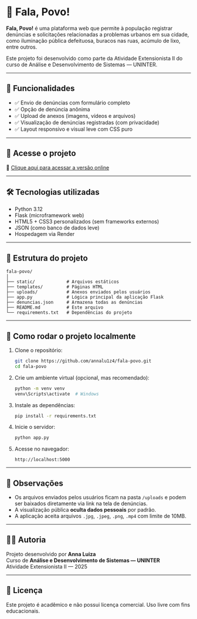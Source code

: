 # 📢 Fala, Povo!

**Fala, Povo!** é uma plataforma web que permite à população registrar denúncias e solicitações relacionadas a problemas urbanos em sua cidade, como iluminação pública defeituosa, buracos nas ruas, acúmulo de lixo, entre outros.

Este projeto foi desenvolvido como parte da Atividade Extensionista II do curso de Análise e Desenvolvimento de Sistemas — UNINTER.

---

## 🔎 Funcionalidades

- ✅ Envio de denúncias com formulário completo
- ✅ Opção de denúncia anônima
- ✅ Upload de anexos (imagens, vídeos e arquivos)
- ✅ Visualização de denúncias registradas (com privacidade)
- ✅ Layout responsivo e visual leve com CSS puro

---

## 🚀 Acesse o projeto

🔗 [Clique aqui para acessar a versão online](https://fala-povo-hw2s.onrender.com)

---

## 🛠 Tecnologias utilizadas

- Python 3.12
- Flask (microframework web)
- HTML5 + CSS3 personalizados (sem frameworks externos)
- JSON (como banco de dados leve)
- Hospedagem via Render

---

## 📁 Estrutura do projeto

```
fala-povo/
│
├── static/            # Arquivos estáticos
├── templates/         # Páginas HTML
├── uploads/           # Anexos enviados pelos usuários
├── app.py             # Lógica principal da aplicação Flask
├── denuncias.json     # Armazena todas as denúncias
├── README.md          # Este arquivo
└── requirements.txt   # Dependências do projeto
```

---

## 🧾 Como rodar o projeto localmente

1. Clone o repositório:

   ```bash
   git clone https://github.com/annalu1z4/fala-povo.git
   cd fala-povo
   ```

2. Crie um ambiente virtual (opcional, mas recomendado):

   ```bash
   python -m venv venv
   venv\Scripts\activate  # Windows
   ```

3. Instale as dependências:

   ```bash
   pip install -r requirements.txt
   ```

4. Inicie o servidor:

   ```bash
   python app.py
   ```

5. Acesse no navegador:
   ```
   http://localhost:5000
   ```

---

## 📎 Observações

- Os arquivos enviados pelos usuários ficam na pasta `/uploads` e podem ser baixados diretamente via link na tela de denúncias.
- A visualização pública **oculta dados pessoais** por padrão.
- A aplicação aceita arquivos `.jpg`, `.jpeg`, `.png`, `.mp4` com limite de 10MB.

---

## 👩‍💻 Autoria

Projeto desenvolvido por **Anna Luiza**  
Curso de **Análise e Desenvolvimento de Sistemas — UNINTER**  
Atividade Extensionista II — 2025

---

## 💬 Licença

Este projeto é acadêmico e não possui licença comercial. Uso livre com fins educacionais.
